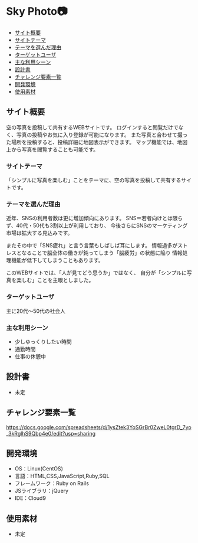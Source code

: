 # Sky Photo:camera:

- [サイト概要](#サイト概要)
- [サイトテーマ](#サイトテーマ)
- [テーマを選んだ理由](#テーマを選んだ理由)
- [ターゲットユーザ](#ターゲットユーザ)
- [主な利用シーン](#主な利用シーン)
- [設計書](#設計書)
- [チャレンジ要素一覧](#チャレンジ要素一覧)
- [開発環境](#開発環境)
- [使用素材](#使用素材)

## サイト概要
空の写真を投稿して共有するWEBサイトです。
ログインすると閲覧だけでなく、写真の投稿やお気に入り登録が可能になります。
また写真と合わせて撮った場所を投稿すると、投稿詳細に地図表示ができます。
マップ機能では、地図上から写真を閲覧することも可能です。

### サイトテーマ
「シンプルに写真を楽しむ」ことをテーマに、空の写真を投稿して共有するサイトです。

### テーマを選んだ理由
近年、SNSの利用者数は更に増加傾向にあります。
SNS＝若者向けとは限らず、40代・50代も3割以上が利用しており、
今後さらにSNSのマーケティング市場は拡大する見込みです。

またその中で「SNS疲れ」と言う言葉もしばしば耳にします。
情報過多がストレスとなることで脳全体の働きが鈍ってしまう「脳疲労」の状態に陥り
情報処理機能が低下してしまうこともあります。

このWEBサイトでは、「人が見てどう思うか」ではなく、
自分が「シンプルに写真を楽しむ」ことを主眼としました。


### ターゲットユーザ
主に20代～50代の社会人

### 主な利用シーン
- 少しゆっくりしたい時間
- 通勤時間
- 仕事の休憩中

## 設計書
- 未定

## チャレンジ要素一覧
https://docs.google.com/spreadsheets/d/1ysZtek3YoSGrBr0ZweL0tgrD_7yo_3kRglhS9Qbp4e0/edit?usp=sharing

## 開発環境
- OS：Linux(CentOS)
- 言語：HTML,CSS,JavaScript,Ruby,SQL
- フレームワーク：Ruby on Rails
- JSライブラリ：jQuery
- IDE：Cloud9

## 使用素材
*  未定